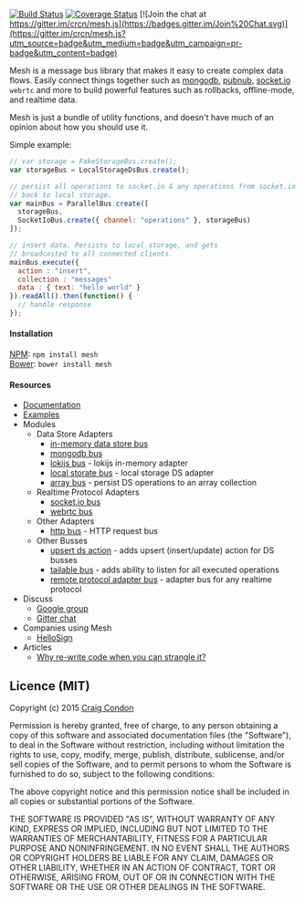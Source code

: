 [![Build Status](https://travis-ci.org/crcn/mesh.js.svg)](https://travis-ci.org/crcn/mesh.js) [![Coverage Status](https://coveralls.io/repos/crcn/mesh.js/badge.svg?branch=master&service=github)](https://coveralls.io/github/crcn/mesh.js?branch=master) [![Join the chat at https://gitter.im/crcn/mesh.js](https://badges.gitter.im/Join%20Chat.svg)](https://gitter.im/crcn/mesh.js?utm_source=badge&utm_medium=badge&utm_campaign=pr-badge&utm_content=badge)

Mesh is a message bus library that makes it easy to create complex data flows. Easily connect things together such as [mongodb](https://www.mongodb.org/), [pubnub](http://pubnub.com/), [socket.io](http://socket.io/) `webrtc` and more to build powerful features such as rollbacks, offline-mode, and realtime data.

Mesh is just a bundle of utility functions, and doesn't have much of an opinion about how you should use it.

Simple example:

```javascript
// var storage = FakeStorageBus.create();
var storageBus = LocalStorageDsBus.create();

// persist all operations to socket.io & any operations from socket.io
// back to local storage.
var mainBus = ParallelBus.create([
  storageBus,
  SocketIoBus.create({ channel: "operations" }, storageBus)
]);

// insert data. Persists to local storage, and gets
// broadcasted to all connected clients.
mainBus.execute({
  action : "insert",
  collection : "messages"
  data : { text: "hello world" }
}).readAll().then(function() {
  // handle response
});
```

#### Installation

[NPM](https://www.npmjs.com/): `npm install mesh` <br />
[Bower](http://bower.io/): `bower install mesh`

#### Resources

- [Documentation](https://github.com/crcn/mesh.js/tree/master/docs)
- [Examples](./examples)
- Modules
    - Data Store Adapters
      - [in-memory data store bus](./packages/mesh-memory-ds-bus)
      - [mongodb bus](./packages/mesh-mongo-ds-bus)
      - [lokijs bus](./packages/mesh-loki-ds-bus) - lokijs in-memory adapter
      - [local storate bus](./packages/mesh-local-storage-ds-bus) - local storage DS adapter
      - [array bus](./packages/mesh-collection-bus) - persist DS operations to an array collection
    - Realtime Protocol Adapters
      - [socket.io bus](./packages/mesh-socket-io-bus)
      - [webrtc bus](./packages/mesh-webrtc-bus)
    - Other Adapters
      - [http bus](./packages/mesh-http-bus) - HTTP request bus
    - Other Busses
      - [upsert ds action](./packages/mesh-webrtc-bus) - adds upsert (insert/update) action for DS busses
      - [tailable bus](./packages/mesh-tailable-bus) - adds ability to listen for all executed operations
      - [remote protocol adapter bus](./packages/mesh-remote-bus) - adapter bus for any realtime protocol
- Discuss
  - [Google group](https://groups.google.com/forum/#!forum/meshjs)
  - [Gitter chat](https://gitter.im/crcn/mesh.js)
- Companies using Mesh
  - [HelloSign](https://www.hellosign.com/)
- Articles
  - [Why re-write code when you can strangle it?](http://blog.hellosign.com/why-rewrite-your-code-when-you-can-strangle-it/)

## Licence (MIT)

Copyright (c) 2015 [Craig Condon](http://crcn.io)

Permission is hereby granted, free of charge, to any person obtaining
a copy of this software and associated documentation files (the
"Software"), to deal in the Software without restriction, including
without limitation the rights to use, copy, modify, merge, publish,
distribute, sublicense, and/or sell copies of the Software, and to
permit persons to whom the Software is furnished to do so, subject to
the following conditions:

The above copyright notice and this permission notice shall be
included in all copies or substantial portions of the Software.

THE SOFTWARE IS PROVIDED "AS IS", WITHOUT WARRANTY OF ANY KIND,
EXPRESS OR IMPLIED, INCLUDING BUT NOT LIMITED TO THE WARRANTIES OF
MERCHANTABILITY, FITNESS FOR A PARTICULAR PURPOSE AND
NONINFRINGEMENT. IN NO EVENT SHALL THE AUTHORS OR COPYRIGHT HOLDERS BE
LIABLE FOR ANY CLAIM, DAMAGES OR OTHER LIABILITY, WHETHER IN AN ACTION
OF CONTRACT, TORT OR OTHERWISE, ARISING FROM, OUT OF OR IN CONNECTION
WITH THE SOFTWARE OR THE USE OR OTHER DEALINGS IN THE SOFTWARE.
